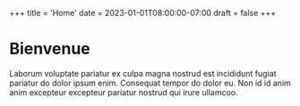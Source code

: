 +++
title = 'Home'
date = 2023-01-01T08:00:00-07:00
draft = false
+++

# Bienvenue

Laborum voluptate pariatur ex culpa magna nostrud est incididunt fugiat
pariatur do dolor ipsum enim. Consequat tempor do dolor eu. Non id id anim anim
excepteur excepteur pariatur nostrud qui irure ullamcoo.
